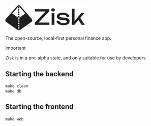 <picture>
  <source media="(prefers-color-scheme: dark)" srcset="./web/public/images/logo/logo-w.svg">
  <img width="250px" alt="Zisk logo" src="./web/public/images/logo/logo-b.svg">
</picture>

The open-source, local-first personal finance app.

> [!IMPORTANT]
> Zisk is in a pre-alpha state, and only suitable for use by developers
>

## Starting the backend
```
make clean
make db
```

## Starting the frontend
```
make web
```
